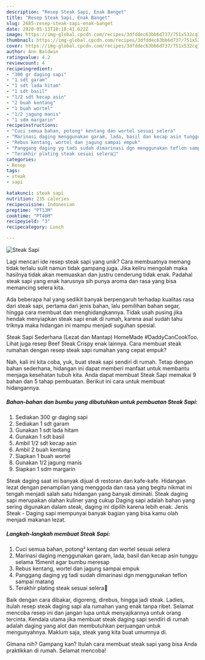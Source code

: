 ```yaml
---
description: "Resep Steak Sapi, Enak Banget"
title: "Resep Steak Sapi, Enak Banget"
slug: 2685-resep-steak-sapi-enak-banget
date: 2020-05-13T10:18:41.622Z
image: https://img-global.cpcdn.com/recipes/3dfddec63bb6d737/751x532cq70/steak-sapi-foto-resep-utama.jpg
thumbnail: https://img-global.cpcdn.com/recipes/3dfddec63bb6d737/751x532cq70/steak-sapi-foto-resep-utama.jpg
cover: https://img-global.cpcdn.com/recipes/3dfddec63bb6d737/751x532cq70/steak-sapi-foto-resep-utama.jpg
author: Ann Baldwin
ratingvalue: 4.2
reviewcount: 4
recipeingredient:
- "300 gr daging sapi"
- "1 sdt garam"
- "1 sdt lada hitam"
- "1 sdt basil"
- "1/2 sdt kecap asin"
- "2 buah kentang"
- "1 buah wortel"
- "1/2 jagung manis"
- "1 sdm margarin"
recipeinstructions:
- "Cuci semua bahan, potong² kentang dan wortel sesuai selera"
- "Marinasi daging menggunakan garam, lada, basil dan kecap asin tunggu selama 15menit agar bumbu meresap"
- "Rebus kentang, wortel dan jagung sampai empuk"
- "Panggang daging yg tadi sudah dimarinasi dgn menggunakan teflon sampai matang"
- "Terakhir plating steak sesuai selera🤗"
categories:
- Resep
tags:
- steak
- sapi

katakunci: steak sapi 
nutrition: 235 calories
recipecuisine: Indonesian
preptime: "PT13M"
cooktime: "PT40M"
recipeyield: "3"
recipecategory: Lunch

---
```



![Steak Sapi](https://img-global.cpcdn.com/recipes/3dfddec63bb6d737/751x532cq70/steak-sapi-foto-resep-utama.jpg)

Lagi mencari ide resep steak sapi yang unik? Cara membuatnya memang tidak terlalu sulit namun tidak gampang juga. Jika keliru mengolah maka hasilnya tidak akan memuaskan dan justru cenderung tidak enak. Padahal steak sapi yang enak harusnya sih punya aroma dan rasa yang bisa memancing selera kita.

Ada beberapa hal yang sedikit banyak berpengaruh terhadap kualitas rasa dari steak sapi, pertama dari jenis bahan, lalu pemilihan bahan segar, hingga cara membuat dan menghidangkannya. Tidak usah pusing jika hendak menyiapkan steak sapi enak di rumah, karena asal sudah tahu triknya maka hidangan ini mampu menjadi suguhan spesial.

Steak Sapi Sederhana (Lezat dan Mantap) HomeMade #DaddyCanCookToo. Lihat juga resep Beef Steak Crispy enak lainnya. Cara membuat steak rumahan dengan resep steak sapi rumahan yang cepat empuk?


Nah, kali ini kita coba, yuk, buat steak sapi sendiri di rumah. Tetap dengan bahan sederhana, hidangan ini dapat memberi manfaat untuk membantu menjaga kesehatan tubuh kita. Anda dapat membuat Steak Sapi memakai 9 bahan dan 5 tahap pembuatan. Berikut ini cara untuk membuat hidangannya.

<!--inarticleads1-->

##### Bahan-bahan dan bumbu yang dibutuhkan untuk pembuatan Steak Sapi:

1. Sediakan 300 gr daging sapi
1. Sediakan 1 sdt garam
1. Gunakan 1 sdt lada hitam
1. Gunakan 1 sdt basil
1. Ambil 1/2 sdt kecap asin
1. Ambil 2 buah kentang
1. Siapkan 1 buah wortel
1. Gunakan 1/2 jagung manis
1. Siapkan 1 sdm margarin


Steak daging saat ini banyak dijual di restoran dan kafe-kafe. Hidangan lezat dengan penampilan yang menggoda dan rasa yang begitu nikmat ini tengah menjadi salah satu hidangan yang banyak diminati. Steak daging sapi merupakan olahan kuliner yang cukup Daging sapi adalah bahan yang sering digunakan dalam steak, daging ini dipilih karena lebih enak. Jenis Steak - Daging sapi mempunyai banyak bagian yang bisa kamu olah menjadi makanan lezat. 

<!--inarticleads2-->

##### Langkah-langkah membuat Steak Sapi:

1. Cuci semua bahan, potong² kentang dan wortel sesuai selera
1. Marinasi daging menggunakan garam, lada, basil dan kecap asin tunggu selama 15menit agar bumbu meresap
1. Rebus kentang, wortel dan jagung sampai empuk
1. Panggang daging yg tadi sudah dimarinasi dgn menggunakan teflon sampai matang
1. Terakhir plating steak sesuai selera🤗


Baik dengan cara dibakar, digoreng, direbus, hingga jadi steak. Ladies, itulah resep steak daging sapi ala rumahan yang enak tanpa ribet. Selamat mencoba resep ini dan jangan lupa untuk menyajikannya untuk orang tercinta. Kendala utama jika membuat steak daging sapi sendiri di rumah adalah daging yang alot dan membutuhkan perjuangan untuk mengunyahnya. Maklum saja, steak yang kita buat umumnya di. 

Gimana nih? Gampang kan? Itulah cara membuat steak sapi yang bisa Anda praktikkan di rumah. Selamat mencoba!
